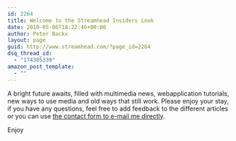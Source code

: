 ```yaml
---
id: 2264
title: Welcome to the Streamhead Insiders Look
date: 2010-05-06T18:22:46+00:00
author: Peter Backx
layout: page
guid: http://www.streamhead.com/?page_id=2264
dsq_thread_id:
  - "174385339"
amazon_post_template:
  - ""
---
```

A bright future awaits, filled with multimedia news, webapplication tutorials, new ways to use media and old ways that still work. Please enjoy your stay, if you have any questions, feel free to add feedback to the different articles or you can use <a title="Contact Peter" href="http://www.streamhead.com/contact/" target="_blank">the contact form to e-mail me directly</a>.

Enjoy

<!-- AddThis Advanced Settings generic via filter on the_content -->

<!-- AddThis Share Buttons generic via filter on the_content -->